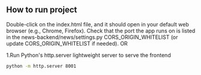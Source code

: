 
## How to run project
Double-click on the index.html file, and it should open in your default web browser (e.g., Chrome, Firefox).
Check that the port the app runs on is listed in the news-backend/news/settings.py CORS_ORIGIN_WHITELIST (or update CORS_ORIGIN_WHITELIST if needed).
OR

1.Run Python's http.server lightweight server to serve the frontend
```bash
python -m http.server 8001
```